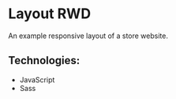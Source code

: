 # Layout RWD

 An example responsive layout of a store website.

 ## Technologies:

 - JavaScript
 - Sass

